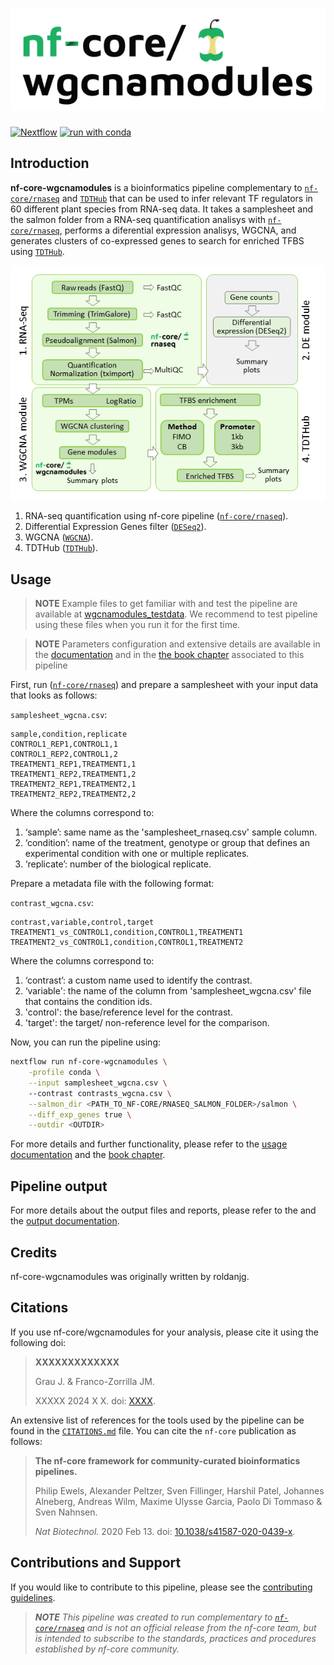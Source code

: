 <h1>
  <picture>
    <source media="(prefers-color-scheme: dark)" srcset="docs/images/nf-core-wgcnamodules_logo_dark.png">
    <img alt="nf-core/wgcnamodules" src="docs/images/nf-core-wgcnamodules_logo_light.png">
  </picture>
</h1>

<!-- [![GitHub Actions CI Status](https://github.com/nf-core/wgcnamodules/actions/workflows/ci.yml/badge.svg)](https://github.com/nf-core/wgcnamodules/actions/workflows/ci.yml) -->
<!-- [![GitHub Actions Linting Status](https://github.com/nf-core/wgcnamodules/actions/workflows/linting.yml/badge.svg)](https://github.com/nf-core/wgcnamodules/actions/workflows/linting.yml)[![AWS CI](https://img.shields.io/badge/CI%20tests-full%20size-FF9900?labelColor=000000&logo=Amazon%20AWS)](https://nf-co.re/wgcnamodules/results)[![Cite with Zenodo](http://img.shields.io/badge/DOI-10.5281/zenodo.XXXXXXX-1073c8?labelColor=000000)](https://doi.org/10.5281/zenodo.XXXXXXX) -->
<!-- [![nf-test](https://img.shields.io/badge/unit_tests-nf--test-337ab7.svg)](https://www.nf-test.com) -->

[![Nextflow](https://img.shields.io/badge/nextflow%20DSL2-%E2%89%A523.04.0-23aa62.svg)](https://www.nextflow.io/)
[![run with conda](https://img.shields.io/badge/run%20with-conda-3EB049?labelColor=000000&logo=anaconda)](https://docs.conda.io/en/latest/)
<!-- [![run with docker](https://img.shields.io/badge/run%20with-docker-0db7ed?labelColor=000000&logo=docker)](https://www.docker.com/)
[![run with singularity](https://img.shields.io/badge/run%20with-singularity-1d355c.svg?labelColor=000000)](https://sylabs.io/docs/)
[![Launch on Seqera Platform](https://img.shields.io/badge/Launch%20%F0%9F%9A%80-Seqera%20Platform-%234256e7)](https://tower.nf/launch?pipeline=https://github.com/nf-core/wgcnamodules)

[![Get help on Slack](http://img.shields.io/badge/slack-nf--core%20%23wgcnamodules-4A154B?labelColor=000000&logo=slack)](https://nfcore.slack.com/channels/wgcnamodules)[![Follow on Twitter](http://img.shields.io/badge/twitter-%40nf__core-1DA1F2?labelColor=000000&logo=twitter)](https://twitter.com/nf_core)[![Follow on Mastodon](https://img.shields.io/badge/mastodon-nf__core-6364ff?labelColor=FFFFFF&logo=mastodon)](https://mstdn.science/@nf_core)[![Watch on YouTube](http://img.shields.io/badge/youtube-nf--core-FF0000?labelColor=000000&logo=youtube)](https://www.youtube.com/c/nf-core) -->

## Introduction

**nf-core-wgcnamodules** is a bioinformatics pipeline complementary to [`nf-core/rnaseq`](https://github.com/nf-core/rnaseq) and [`TDTHub`](http://acrab.cnb.csic.es/TDTHub/) that can be used to infer relevant TF regulators in 60 different plant species from RNA-seq data. It takes a samplesheet and the salmon folder from a RNA-seq quantification analisys with  [`nf-core/rnaseq`](https://github.com/nf-core/rnaseq), performs a diferential expression analisys, WGCNA, and generates clusters of co-expressed genes to search for enriched TFBS using [`TDTHub`](http://acrab.cnb.csic.es/TDTHub/).

<picture>
  <img src="docs/images/infograph.png">
</picture>

1. RNA-seq quantification using nf-core pipeline ([`nf-core/rnaseq`](https://github.com/nf-core/rnaseq)).
2. Differential Expression Genes filter ([`DESeq2`](https://bioconductor.org/packages/release/bioc/html/DESeq2.html)).
3. WGCNA ([`WGCNA`](https://cran.r-project.org/web/packages/WGCNA/index.html)).
4. TDTHub ([`TDTHub`](http://acrab.cnb.csic.es/TDTHub/)).
## Usage

<!-- >TODO  **NOTE**
> If you are new to Nextflow and nf-core, please refer the methods in [the book chapter](https://nf-co.re/docs/usage/installation). Otherwhise  refer to [this page](https://nf-co.re/docs/usage/installation) on how to set-up Nextflow. Make sure to [test your setup](https://nf-co.re/docs/usage/introduction#how-to-run-a-pipeline) with `-profile test` before running the workflow on actual data. -->

> **NOTE**
> Example files to get familiar with and test the pipeline are available at [wgcnamodules_testdata](https://github.com/roldanjg/wgcnamodules_testdata). We recommend to test pipeline using these files when you run it for the first time.

> **NOTE**
> Parameters configuration and extensive details are available in the [documentation](docs/README.md) and in the [the book chapter](https://nf-co.re/docs/usage/installation) associated to this pipeline 


First, run ([`nf-core/rnaseq`](https://github.com/nf-core/rnaseq)) and prepare a samplesheet with your input data that looks as follows:

`samplesheet_wgcna.csv`:

```csv
sample,condition,replicate
CONTROL1_REP1,CONTROL1,1
CONTROL1_REP2,CONTROL1,2
TREATMENT1_REP1,TREATMENT1,1
TREATMENT1_REP2,TREATMENT1,2
TREATMENT2_REP1,TREATMENT2,1
TREATMENT2_REP2,TREATMENT2,2
```

Where the columns correspond to: 
1.	‘sample’: same name as the 'samplesheet_rnaseq.csv' sample column. 
2.	‘condition’: name of the treatment, genotype or group that defines an experimental condition with one or multiple replicates. 
3.	‘replicate’: number of the biological replicate.

Prepare a metadata file with the following format:

`contrast_wgcna.csv`:

```csv
contrast,variable,control,target
TREATMENT1_vs_CONTROL1,condition,CONTROL1,TREATMENT1
TREATMENT2_vs_CONTROL1,condition,CONTROL1,TREATMENT2 
```
Where the columns correspond to: 
1.	‘contrast’: a custom name used to identify the contrast.
2.	‘variable':  the name of the column from 'samplesheet_wgcna.csv' file that contains the condition ids. 
3.	'control': the base/reference level for the contrast. 
4.	'target': the target/ non-reference level for the comparison. 


<!-- TODO nf-core: Describe the minimum required steps to execute the pipeline, e.g. how to prepare samplesheets.
     Explain what rows and columns represent. For instance (please edit as appropriate):

First, prepare a samplesheet with your input data that looks as follows:

`samplesheet.csv`:

```csv
sample,fastq_1,fastq_2
CONTROL_REP1,AEG588A1_S1_L002_R1_001.fastq.gz,AEG588A1_S1_L002_R2_001.fastq.gz
```

Each row represents a fastq file (single-end) or a pair of fastq files (paired end).

-->

Now, you can run the pipeline using:
```bash
nextflow run nf-core-wgcnamodules \
    -profile conda \
    --input samplesheet_wgcna.csv \ 
    --contrast contrasts_wgcna.csv \
    --salmon_dir <PATH_TO_NF-CORE/RNASEQ_SALMON_FOLDER>/salmon \
    --diff_exp_genes true \
    --outdir <OUTDIR>
```

For more details and further functionality, please refer to the [usage documentation](docs/usage.md) and the [book chapter](docs/output.md).

## Pipeline output

For more details about the output files and reports, please refer to the
and the [output documentation](docs/output.md).

## Credits

nf-core-wgcnamodules was originally written by roldanjg. 

## Citations

<!-- TODO nf-core: Add citation for pipeline after first release. Uncomment lines below and update Zenodo doi and badge at the top of this file. -->
<!-- If you use nf-core/wgcnamodules for your analysis, please cite it using the following doi: [10.5281/zenodo.XXXXXX](https://doi.org/10.5281/zenodo.XXXXXX) -->

<!-- TODO nf-core: Add bibliography of tools and data used in your pipeline -->

If you use nf-core/wgcnamodules for your analysis, please cite it using the following doi:

> **XXXXXXXXXXXXX**
>
> Grau J. & Franco-Zorrilla JM.
>
>XXXXX 2024 X X. doi: [XXXX](XXXXXX).


An extensive list of references for the tools used by the pipeline can be found in the [`CITATIONS.md`](CITATIONS.md) file.
You can cite the `nf-core` publication as follows:

> **The nf-core framework for community-curated bioinformatics pipelines.**
>
> Philip Ewels, Alexander Peltzer, Sven Fillinger, Harshil Patel, Johannes Alneberg, Andreas Wilm, Maxime Ulysse Garcia, Paolo Di Tommaso & Sven Nahnsen.
>
> _Nat Biotechnol._ 2020 Feb 13. doi: [10.1038/s41587-020-0439-x](https://dx.doi.org/10.1038/s41587-020-0439-x).


## Contributions and Support

If you would like to contribute to this pipeline, please see the [contributing guidelines](.github/CONTRIBUTING.md).
> _**NOTE** This pipeline was created to run complementary to [`nf-core/rnaseq`](https://github.com/nf-core/rnaseq) and is not an official release from the nf-core team, but is intended to subscribe to the standards, practices and procedures established by nf-core community._

<!-- For further information or help, don't hesitate to get in touch on the [Slack `#wgcnamodules` channel](https://nfcore.slack.com/channels/wgcnamodules) (you can join with [this invite](https://nf-co.re/join/slack)). -->